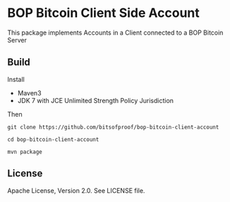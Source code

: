 BOP Bitcoin Client Side Account
===============================

This package implements Accounts in a Client connected to a BOP Bitcoin Server

Build
-----
Install

  * Maven3 
  * JDK 7 with JCE Unlimited Strength Policy Jurisdiction 
	
Then

    git clone https://github.com/bitsofproof/bop-bitcoin-client-account

    cd bop-bitcoin-client-account
   
    mvn package

License
-------
Apache License, Version 2.0. See LICENSE file.
